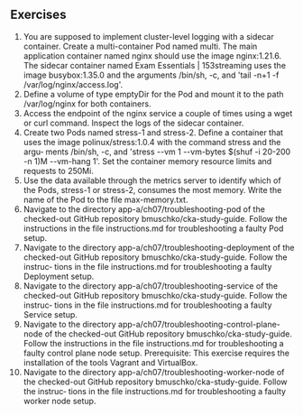 ## Exercises

1. You are supposed to implement cluster-level logging with a sidecar container.
Create a multi-container Pod named multi. The main application container
named nginx should use the image nginx:1.21.6. The sidecar container named
Exam Essentials
|
153streaming uses the image busybox:1.35.0 and the arguments /bin/sh, -c, and
'tail -n+1 -f /var/log/nginx/access.log'.
2. Define a volume of type emptyDir for the Pod and mount it to the
path /var/log/nginx for both containers.
3. Access the endpoint of the nginx service a couple of times using a wget or curl
command. Inspect the logs of the sidecar container.
4. Create two Pods named stress-1 and stress-2. Define a container that uses
the image polinux/stress:1.0.4 with the command stress and the argu‐
ments /bin/sh, -c, and 'stress --vm 1 --vm-bytes $(shuf -i 20-200 -n
1)M --vm-hang 1'. Set the container memory resource limits and requests to
250Mi.
5. Use the data available through the metrics server to identify which of the Pods,
stress-1 or stress-2, consumes the most memory. Write the name of the Pod
to the file max-memory.txt.
6. Navigate to the directory app-a/ch07/troubleshooting-pod of the checked-out
GitHub repository bmuschko/cka-study-guide. Follow the instructions in the file
instructions.md for troubleshooting a faulty Pod setup.
7. Navigate to the directory app-a/ch07/troubleshooting-deployment of the
checked-out GitHub repository bmuschko/cka-study-guide. Follow the instruc‐
tions in the file instructions.md for troubleshooting a faulty Deployment setup.
8. Navigate to the directory app-a/ch07/troubleshooting-service of the
checked-out GitHub repository bmuschko/cka-study-guide. Follow the instruc‐
tions in the file instructions.md for troubleshooting a faulty Service setup.
9. Navigate to the directory app-a/ch07/troubleshooting-control-plane-node
of the checked-out GitHub repository bmuschko/cka-study-guide. Follow the
instructions in the file instructions.md for troubleshooting a faulty control
plane node setup.
Prerequisite: This exercise requires the installation of the tools Vagrant and
VirtualBox.
10. Navigate to the directory app-a/ch07/troubleshooting-worker-node of the
checked-out GitHub repository bmuschko/cka-study-guide. Follow the instruc‐
tions in the file instructions.md for troubleshooting a faulty worker node setup.